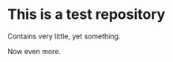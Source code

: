 This is a test repository
=========================

Contains very little, yet something.

Now even more.

